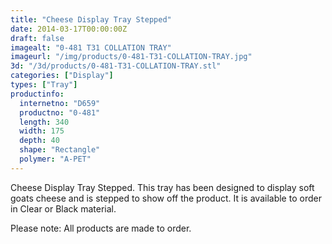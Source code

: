 ```yaml
---
title: "Cheese Display Tray Stepped"
date: 2014-03-17T00:00:00Z
draft: false
imagealt: "0-481 T31 COLLATION TRAY"
imageurl: "/img/products/0-481-T31-COLLATION-TRAY.jpg"
3d: "/3d/products/0-481-T31-COLLATION-TRAY.stl"
categories: ["Display"]
types: ["Tray"]
productinfo:
  internetno: "D659"
  productno: "0-481"
  length: 340
  width: 175
  depth: 40
  shape: "Rectangle"
  polymer: "A-PET"
---
```

Cheese Display Tray Stepped. This tray has been designed to display soft goats cheese and is stepped to show off the product. It is available to order in Clear or Black material.

 

Please note: All products are made to order.